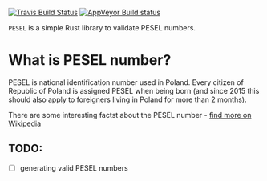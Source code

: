 [![Travis Build Status](https://travis-ci.org/MaciekTalaska/pesel.svg?branch=master)](https://travis-ci.org/MaciekTalaska/pesel)
[![AppVeyor Build status](https://ci.appveyor.com/api/projects/status/cjp41x6e7p3xamth?svg=true)](https://ci.appveyor.com/project/MaciekTalaska/pesel)

`PESEL` is a simple Rust library to validate PESEL numbers.


What is PESEL number?
=====

PESEL is national identification number used in Poland. Every citizen of Republic of Poland is assigned PESEL when being born (and since 2015 this should also apply to foreigners living in Poland for more than 2 months). 

There are some interesting factst about the PESEL number - [find more on Wikipedia](https://en.wikipedia.org/wiki/PESEL)

TODO:
-----

 - [ ] generating valid PESEL numbers